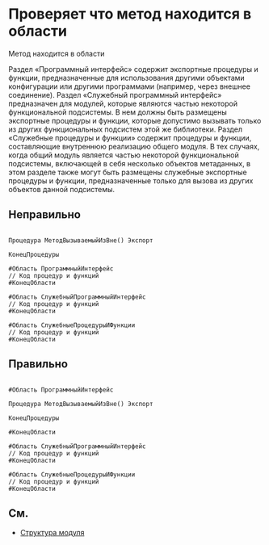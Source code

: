 # Проверяет что метод находится в области

Метод находится в области

Раздел «Программный интерфейс» содержит экспортные процедуры и функции, предназначенные для использования 
другими объектами конфигурации или другими программами (например, через внешнее соединение).
Раздел «Служебный программный интерфейс» предназначен для модулей, которые являются частью некоторой функциональной 
подсистемы. В нем должны быть размещены экспортные процедуры и функции, которые допустимо вызывать только из других 
функциональных подсистем этой же библиотеки.
Раздел «Служебные процедуры и функции» содержит процедуры и функции, составляющие внутреннюю реализацию общего модуля. 
В тех случаях, когда общий модуль является частью некоторой функциональной подсистемы, включающей в себя несколько 
объектов метаданных, в этом разделе также могут быть размещены служебные экспортные процедуры и функции, предназначенные 
только для вызова из других объектов данной подсистемы.

## Неправильно

```bsl

Процедура МетодВызываемыйИзВне() Экспорт

КонецПроцедуры

#Область ПрограммныйИнтерфейс
// Код процедур и функций
#КонецОбласти

#Область СлужебныйПрограммныйИнтерфейс
// Код процедур и функций
#КонецОбласти

#Область СлужебныеПроцедурыИФункции
// Код процедур и функций
#КонецОбласти

```

## Правильно

```bsl

#Область ПрограммныйИнтерфейс

Процедура МетодВызываемыйИзВне() Экспорт

КонецПроцедуры

#КонецОбласти

#Область СлужебныйПрограммныйИнтерфейс
// Код процедур и функций
#КонецОбласти

#Область СлужебныеПроцедурыИФункции
// Код процедур и функций
#КонецОбласти

```

## См.


- [Структура модуля](https://its.1c.ru/db/v8std#content:455:hdoc)

